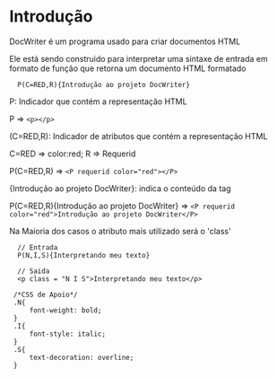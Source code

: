 # Introdução

DocWriter é um programa usado para criar documentos HTML

Ele está sendo construido para interpretar uma sintaxe de entrada em formato de função que retorna um documento HTML formatado

```
  P(C=RED,R){Introdução ao projeto DocWriter}
```
P: Indicador que contém a representação HTML

 P => ```<p></p>```

(C=RED,R): Indicador de atributos que contém a representação HTML
  
  C=RED => color:red;
  R => Requerid
  
  P(C=RED,R) => ```<P requerid color="red"></P>```
  
  {Introdução ao projeto DocWriter}: indica o conteúdo da tag

  P(C=RED,R){Introdução ao projeto DocWriter} =>  ```<P requerid color="red">Introdução ao projeto DocWriter</P>```

Na Maioria dos casos o atributo mais utilizado será o 'class'

```
  // Entrada
  P(N,I,S){Interpretando meu texto}
```
```
  // Saida
  <p class = "N I S">Interpretando meu texto</p>
```
```
 /*CSS de Apoio*/
 .N{
     font-weight: bold;
 }
 .I{
     font-style: italic;
 }
 .S{
     text-decoration: overline;
 }
```
